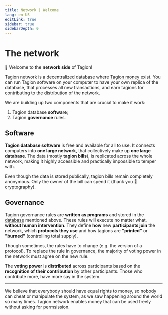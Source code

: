 ```yaml
---
title: Network | Welcome
lang: en-US
editLink: true
sidebar: true
sidebarDepth: 0
---
```


# The network

👋 Welcome to the **network side** of Tagion!

Tagion network is a decentralized database where [Tagion money](/money/) exist. You can run Tagion software on your computer to have your own replica of the database, that processes all new transactions, and earn tagions for contributing to the distribution of the network.

We are building up two components that are crucial to make it work:

1. Tagion database **software**;
2. Tagion **governance** rules.

## Software

**Tagion database software** is free and available for all to use. It connects computers into **one large network**, that collectively make up **one large database**. The data (mostly **tagion bills**), is replicated across the whole network, making it highly accessible and practically impossible to temper with.

Even though the data is stored publically, tagion bills remain completely anonymous. Only the owner of the bill can spend it (thank you 🙏 cryptography).

## Governance

Tagion governance rules are **written as programs** and stored in the [database](#software) mentioned above. These rules will execute no matter what, **without human intervention**. They define **how** new **participants join** the network, which **protocols they use** and how tagions are **"printed"** or **"burned"** (controlling total supply).

Though sometimes, the rules have to change (e.g. the version of a protocol). To replace the rule in governance, the majority of voting power in the network must agree on the new rule. 

The **voting power** is **distributed** across participants based on the **recognition of their contribution** by other participants. Those who contribute more, have more say in the system.

---

We believe that everybody should have equal rights to money, so nobody can cheat or manipulate the system, as we saw happening around the world so many times. Tagion network enables money that can be used freely without asking for permsission.